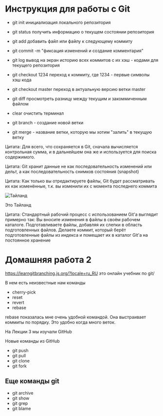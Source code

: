 # Инструкция для работы с Git

* git init инициализация локального репозитория
* git status получить информацию о текущем состоянии репозитория
* git  add добавить файл или файлу к следующему коммиту
* git commit -m "фиксация изменений и создание комментария"
* git log вывод на экран историю всех коммитов с их хэш - кодами для текущего репозитория
* git checkout 1234 переход к коммиту, где 1234 - первые символы хэш кода
* git checkout master переход в актуальную версию ветки master
* git diff просмотреть разницу между текущим и закоммиченным файлом

* clear очистить терминал

* git branch - создание новой ветки

* git merge - название ветки, которую мы хотим "залить" в текущую ветку

Цитата: Для всего, что сохраняется в Git, сначала вычисляется контрольная сумма, и в дальнейшем она же и используется для поиска содержимого.

Цитата: Git хранит данные не как последовательность изменений или дельт, а как последовательность снимков состояния (snapshot)

Цитата: Как только вы отредактируете файлы, Git будет рассматривать их как изменённые, т.к. вы изменили их с момента последнего коммита

![Тайланд](Thailand_KoLan.jpg)

Это Тайланд

Цитата: Стандартный рабочий процесс с использованием Git'а выглядит примерно так:
Вы вносите изменения в файлы в своём рабочем каталоге.
Подготавливаете файлы, добавляя их слепки в область подготовленных файлов.
Делаете коммит, который берёт подготовленные файлы из индекса и помещает их в каталог Git'а на постоянное хранение

# Домашняя работа 2

https://learngitbranching.js.org/?locale=ru_RU это онлайн учебник по git/

В нем есть неизвестные нам команды

+ cherry-pick
+ reset
+ revert
+ rebase

rebase показалась мне очень удобной командой. Она выстраивает коммиты по порядку. Это удобно когда много веток.

На Лекции 3 мы изучали GitHub

Новые команды из GitHub

+ git push
+ git pull
+ git clone
+ git fork

## Еще команды git

+ git archive
+ git show
+ git grep
+ git blame

